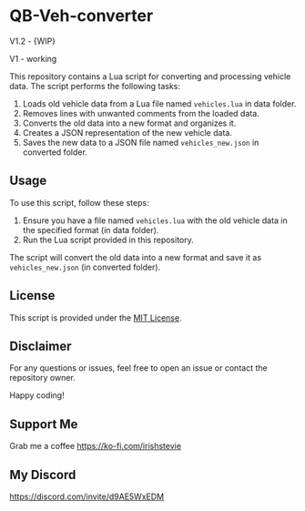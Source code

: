 # QB-Veh-converter
V1.2 - {WIP}


V1 - working 

This repository contains a Lua script for converting and processing vehicle data. The script performs the following tasks:

1. Loads old vehicle data from a Lua file named `vehicles.lua` in data folder.
2. Removes lines with unwanted comments from the loaded data.
3. Converts the old data into a new format and organizes it.
4. Creates a JSON representation of the new vehicle data.
5. Saves the new data to a JSON file named `vehicles_new.json` in converted folder.

## Usage

To use this script, follow these steps:

1. Ensure you have a file named `vehicles.lua` with the old vehicle data in the specified format (in data folder).
2. Run the Lua script provided in this repository.

The script will convert the old data into a new format and save it as `vehicles_new.json` (in converted folder).

## License

This script is provided under the [MIT License](LICENSE).

## Disclaimer

For any questions or issues, feel free to open an issue or contact the repository owner.

Happy coding!

## Support Me
Grab me a coffee
https://ko-fi.com/irishstevie

## My Discord
https://discord.com/invite/d9AE5WxEDM
